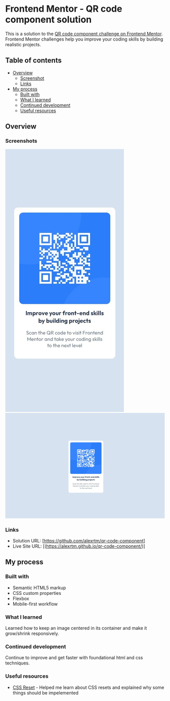 # Frontend Mentor - QR code component solution

This is a solution to the [QR code component challenge on Frontend Mentor](https://www.frontendmentor.io/challenges/qr-code-component-iux_sIO_H). Frontend Mentor challenges help you improve your coding skills by building realistic projects. 

## Table of contents

- [Overview](#overview)
  - [Screenshot](#screenshot)
  - [Links](#links)
- [My process](#my-process)
  - [Built with](#built-with)
  - [What I learned](#what-i-learned)
  - [Continued development](#continued-development)
  - [Useful resources](#useful-resources)

## Overview

### Screenshots

![mobile screenshot](./screenshots/mobile-screenshot.jpeg)
![desktop screenshot](./screenshots/desktop-screenshot.jpeg)

### Links

- Solution URL: [https://github.com/alexrtm/qr-code-component]
- Live Site URL: [(https://alexrtm.github.io/qr-code-component/)]

## My process

### Built with

- Semantic HTML5 markup
- CSS custom properties
- Flexbox
- Mobile-first workflow

### What I learned

Learned how to keep an image centered in its container and make it grow/shrink responsively. 


### Continued development

Continue to improve and get faster with foundational html and css techniques. 

### Useful resources

- [CSS Reset](https://www.joshwcomeau.com/css/custom-css-reset/) - Helped me learn about CSS resets and explained why some things should be impelemented

